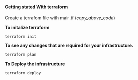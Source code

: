 #### Getting stated With terraform

Create a terrafom file with main.tf (*copy_above_code*)


**To initalize terraform**

    terraform init
**To see any changes that are required for your infrastructure.**   

    terraform plan

**To Deploy the infrastructure**

    terraform deploy
